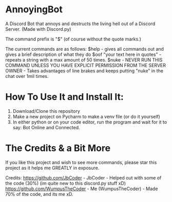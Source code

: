 # AnnoyingBot
A Discord Bot that annoys and destructs the living hell out of a Discord Server. (Made with Discord.py)

The command prefix is "$" (of course without the quote marks.)

The current commands are as follows:
  $help - gives all commands out and gives a brief description of what they do
  $oof "your text here in quotes" <number of times you want that message to send> - repeats a string with a max amount of 50 times.
  $nuke - NEVER RUN THIS COMMAND UNLESS YOU HAVE EXPLICIT PERMISSION FROM THE SERVER OWNER - Takes advantages of line brakes and keeps putting "nuke" in the chat over 1mil times.
  
  
# How To Use It and Install It:
1. Download/Clone this repository
2. Make a new project on Pycharm to make a venv file (or do it yourself)
3. In either python or on your code editor, run the program and wait for it to say: Bot Online and Connected.

# The Credits & a Bit More

If you like this project and wish to see more commands, please star this project as it helps me GREATLY in exposure.


Credits:
https://github.com/JbCoder - JbCoder - Helped out with some of the code (30%) (im quite new to this discord.py stuff xD)
https://github.com/WumpusTheCoder - Me (WumpusTheCoder) - Made 70% of the code, and its me xD.
